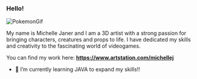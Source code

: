 ### Hello! 

![PokemonGif](https://github.com/MichelleJaner/MichelleJaner/assets/56514863/812fe4ea-5577-4e5d-8c05-edf799403517=10%x10%)

My name is Michelle Janer and I am a 3D artist with a strong passion for bringing characters, creatures and props to life.
I have dedicated my skills and creativity to the fascinating world of videogames.

You can find my work here: **https://www.artstation.com/michellej**

- 🌱 I’m currently learning JAVA to expand my skills!!



